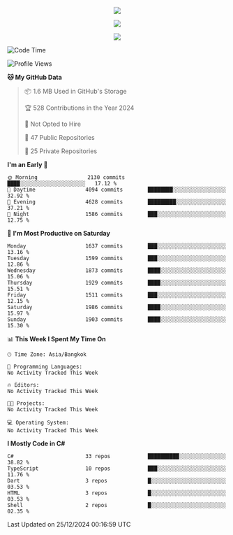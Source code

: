 <p align="center">
  <a href="say-hi.gif"> 
    <img align="center" src="say-hi.gif"/>
  </a>
</p>
<p align="center">
  <a href="https://github.com/htthinh1999">
    <img align="center" src="https://github-readme-stats-kappa-pink.vercel.app/api?username=htthinh1999&show_icons=true&count_private=true&theme=dracula"/>
  </a>
</p>
<p align="center">
  <a href="https://github.com/htthinh1999">
    <img src="https://github-readme-stats-kappa-pink.vercel.app/api/top-langs/?username=htthinh1999&layout=compact&langs_count=6&count_private=true&hide=tsql,hlsl,glsl,shaderlab&theme=dracula"/>
  </a>
</p>

<!--START_SECTION:waka-->
![Code Time](http://img.shields.io/badge/Code%20Time-0%20secs-blue)

![Profile Views](http://img.shields.io/badge/Profile%20Views-1-blue)

**🐱 My GitHub Data** 

> 📦 1.6 MB Used in GitHub's Storage 
 > 
> 🏆 528 Contributions in the Year 2024
 > 
> 🚫 Not Opted to Hire
 > 
> 📜 47 Public Repositories 
 > 
> 🔑 25 Private Repositories 
 > 
**I'm an Early 🐤** 

```text
🌞 Morning                2130 commits        ████░░░░░░░░░░░░░░░░░░░░░   17.12 % 
🌆 Daytime                4094 commits        ████████░░░░░░░░░░░░░░░░░   32.92 % 
🌃 Evening                4628 commits        █████████░░░░░░░░░░░░░░░░   37.21 % 
🌙 Night                  1586 commits        ███░░░░░░░░░░░░░░░░░░░░░░   12.75 % 
```
📅 **I'm Most Productive on Saturday** 

```text
Monday                   1637 commits        ███░░░░░░░░░░░░░░░░░░░░░░   13.16 % 
Tuesday                  1599 commits        ███░░░░░░░░░░░░░░░░░░░░░░   12.86 % 
Wednesday                1873 commits        ████░░░░░░░░░░░░░░░░░░░░░   15.06 % 
Thursday                 1929 commits        ████░░░░░░░░░░░░░░░░░░░░░   15.51 % 
Friday                   1511 commits        ███░░░░░░░░░░░░░░░░░░░░░░   12.15 % 
Saturday                 1986 commits        ████░░░░░░░░░░░░░░░░░░░░░   15.97 % 
Sunday                   1903 commits        ████░░░░░░░░░░░░░░░░░░░░░   15.30 % 
```


📊 **This Week I Spent My Time On** 

```text
🕑︎ Time Zone: Asia/Bangkok

💬 Programming Languages: 
No Activity Tracked This Week

🔥 Editors: 
No Activity Tracked This Week

🐱‍💻 Projects: 
No Activity Tracked This Week

💻 Operating System: 
No Activity Tracked This Week
```

**I Mostly Code in C#** 

```text
C#                       33 repos            ██████████░░░░░░░░░░░░░░░   38.82 % 
TypeScript               10 repos            ███░░░░░░░░░░░░░░░░░░░░░░   11.76 % 
Dart                     3 repos             █░░░░░░░░░░░░░░░░░░░░░░░░   03.53 % 
HTML                     3 repos             █░░░░░░░░░░░░░░░░░░░░░░░░   03.53 % 
Shell                    2 repos             █░░░░░░░░░░░░░░░░░░░░░░░░   02.35 % 
```




 Last Updated on 25/12/2024 00:16:59 UTC
<!--END_SECTION:waka-->
